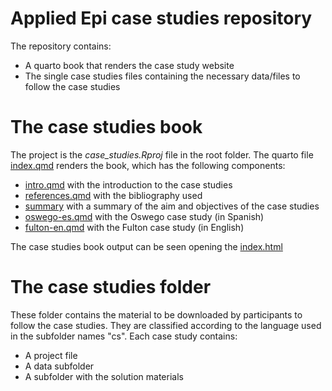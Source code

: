# Applied Epi case studies repository
The repository contains:
* A quarto book that renders the case study website
* The single case studies files containing the necessary data/files to follow the case studies
# The case studies book
The project is the *case_studies.Rproj* file in the root folder. The quarto file [index.qmd](./index.qmd) renders the book, which has the following components:
* [intro.qmd](./pages/intro.qmd) with the introduction to the case studies
* [references.qmd](./pages/references.qmd) with the bibliography used
* [summary](./pages/summary.qmd) with a summary of the aim and objectives of the case studies
* [oswego-es.qmd](./pages/oswego-es.qmd) with the Oswego case study (in Spanish)
* [fulton-en.qmd](./pages/fulton-en.qmd) with the Fulton case study (in English)

The case studies book output can be seen opening the [index.html](./_book/index.html) 

# The case studies folder
These folder contains the material to be downloaded by participants to follow the case studies. They are classified according to the language used in the subfolder names "cs". Each case study contains:
* A project file
* A data subfolder
* A subfolder with the solution materials
